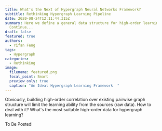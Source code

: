 ```yaml
---
title: What's the Next of Hypergraph Neural Networks Framework?
subtitle: Rethinking Hypergraph Learning Pipeline
date: 2020-08-24T12:11:44.315Z
summary: Here we define a general data structure for high-order learning. To Be
  Continue...
draft: false
featured: true
authors:
  - Yifan Feng
tags:
  - Hypergraph
categories:
  - Rethinking
image:
  filename: featured.png
  focal_point: Smart
  preview_only: true
  caption: "An Ideal Hypergraph Learning Framework  "
---
```

Obviously, building high-order correlation over existing pairwise graph structure will limit the learning ability from the sources (raw data). How to deal with it? What's the most suitable high-order data for hypergraph learning? 

To Be Posted